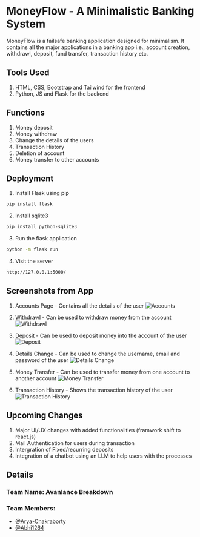 
# MoneyFlow - A Minimalistic Banking System
MoneyFlow is a failsafe banking application designed for minimalism. It contains all the major applications in a banking app i.e., account creation, withdrawl, deposit, fund transfer, transaction history etc.

## Tools Used
1. HTML, CSS, Bootstrap and Tailwind for the frontend
2. Python, JS and Flask for the backend

## Functions
1. Money deposit
2. Money withdraw
3. Change the details of the users
4. Transaction History
5. Deletion of account
6. Money transfer to other accounts


## Deployment

1. Install Flask using pip
```bash
pip install flask
```
2. Install sqlite3
```bash
pip install python-sqlite3
```
3. Run the flask application
```bash
python -m flask run 
```
4. Visit the server
```bash
http://127.0.0.1:5000/
```


## Screenshots from App
1. Accounts Page - Contains all the details of the user
![Accounts](https://github.com/user-attachments/assets/f07c3abf-d3f0-4673-bb0d-b61b1100e268)

2. Withdrawl - Can be used to withdraw money from the account
![Withdrawl](https://github.com/user-attachments/assets/f2f63b08-0e49-4fae-8b07-22f93530ff66)

3. Deposit - Can be used to deposit money into the account of the user
![Deposit](https://github.com/user-attachments/assets/bd677b30-b99d-4b92-8e99-31c0bf887162)

4. Details Change - Can be used to change the username, email and password of the user
![Details Change](https://github.com/user-attachments/assets/d7de4a3f-9c03-42ea-9f4c-e14689a81d99)

5. Money Transfer - Can be used to transfer money from one account to another account
![Money Transfer](https://github.com/user-attachments/assets/2c48bbc2-323b-40f1-8cbe-020ef85e3da8)

6. Transaction History - Shows the transaction history of the user
![Transaction History](https://github.com/user-attachments/assets/0a2faf85-0135-4322-8556-cf2bcf47aca8)

## Upcoming Changes
1. Major UI/UX changes with added functionalities (framwork shift to react.js)
2. Mail Authentication for users during transaction
3. Intergration of Fixed/recurring deposits
4. Integration of a chatbot using an LLM to help users with the processes


## Details
### Team Name: Avanlance Breakdown
### Team Members:
- [@Arya-Chakraborty](https://github.com/Arya-Chakraborty)
- [@Abhi1264](https://github.com/Abhi1264)

